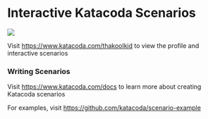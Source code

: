 # Interactive Katacoda Scenarios

[![](http://shields.katacoda.com/katacoda/thakoolkid/count.svg)](https://www.katacoda.com/thakoolkid "Get your profile on Katacoda.com")

Visit https://www.katacoda.com/thakoolkid to view the profile and interactive scenarios

### Writing Scenarios
Visit https://www.katacoda.com/docs to learn more about creating Katacoda scenarios

For examples, visit https://github.com/katacoda/scenario-example

